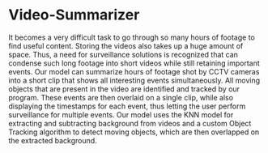 # Video-Summarizer
It becomes a very difficult task to go through so many hours of footage 
to find useful content. Storing the videos also takes up a huge amount of space. Thus, a need for 
surveillance solutions is recognized that can condense such long footage into short videos while 
still retaining important events. Our model can summarize hours of footage shot by CCTV cameras 
into a short clip that shows all interesting events simultaneously. All moving objects that are 
present in the video are identified and tracked by our program. These events are then overlaid on 
a single clip, while also displaying the timestamps for each event, thus letting the user perform 
surveillance for multiple events. Our model uses the KNN model for extracting and subtracting 
background from videos and a custom Object Tracking algorithm to detect moving objects, which 
are then overlapped on the extracted background. 
